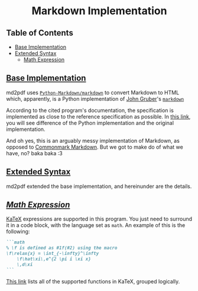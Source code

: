 <h1 align="center" style="font-weight: bold">
    Markdown Implementation
</h1>


<div class="toc"><h2 id="toc"><b><a href="#toc">Table of Contents</a></b></h2>
<ul><li><a href="#base-implementation">Base Implementation</a></li><li><a href="#extended-syntax">Extended Syntax</a><ul><li><a href="#extended-syntax-math-expression">Math Expression</a></li></ul></li></ul></div>

<h2 id="base-implementation"><b><a href="#base-implementation">Base Implementation</a></b></h2>

md2pdf uses <code><a target="_blank" href="https://github.com/Python-Markdown/markdown">Python-Markdown/markdown</a></code> to convert Markdown to HTML which, apparently, is a Python implementation of <a target="_blank" href="https://daringfireball.net/">John Gruber</a>'s <code><a target="_blank" href="https://daringfireball.net/projects/markdown/">markdown</a></code>

According to the cited program's documentation, the specification is implemented as close to the reference specification as possible. In <a target="_blank" href="https://python-markdown.github.io/#differences">this link</a>, you will see difference of the Python implementation and the original implementation.

And oh yes, this is an arguably messy implementation of Markdown, as opposed to <a target="_blank" href="https://commonmark.org/">Commonmark Markdown</a>. But we got to make do of what we have, no? baka baka :3

<h2 id="extended-syntax"><b><a href="#extended-syntax">Extended Syntax</a></b></h2>

md2pdf extended the base implementation, and hereinunder are the details.

<h2 id="extended-syntax-math-expression"><b><i><a href="#extended-syntax-math-expression">Math Expression</a></i></b></h2>

[KaTeX](https://katex.org) expressions are supported in this program. You just need to surround it in a code block, with the language set as `math`. An example of this is the following:

````md
```math
% \f is defined as #1f(#2) using the macro
\f\relax{x} = \int_{-\infty}^\infty
    \f\hat\xi\,e^{2 \pi i \xi x}
    \,d\xi
```
````

[This link](https://katex.org/docs/supported.html) lists all of the supported functions in KaTeX, grouped logically.
